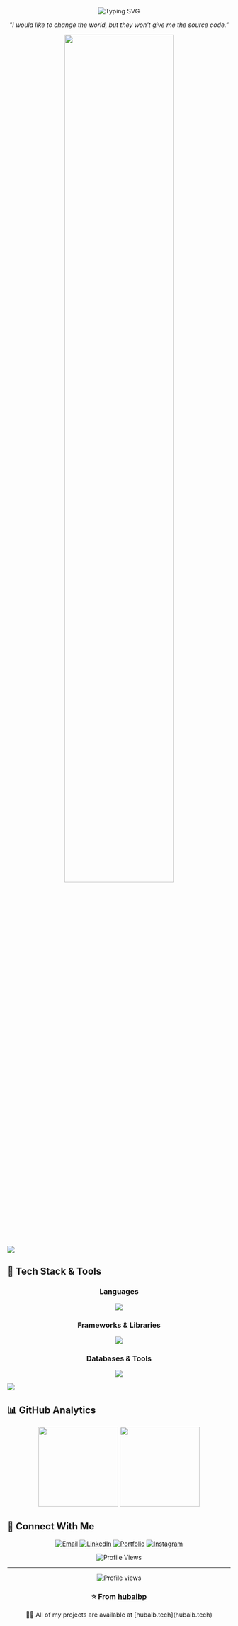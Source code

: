<div align="center">
  <img src="https://readme-typing-svg.herokuapp.com?font=Fira+Code&size=32&duration=2800&pause=2000&color=A9FEF7&center=true&vCenter=true&width=940&lines=Hello+World!+I'm+a+Software+Engineer%F0%9F%91%8B;Welcome+to+my+GitHub+Profile!;Let's+build+something+amazing+together!" alt="Typing SVG" />
</div>



<p align="center">
  <em>"I would like to change the world, but they won't give me the source code."</em>
</p>

<div align="center">
  <img src="https://user-images.githubusercontent.com/55005374/95673501-37764680-0b66-11eb-8ee1-d4f4a2b285d9.gif" width="70%" />
</div>

<img src="https://user-images.githubusercontent.com/73097560/115834477-dbab4500-a447-11eb-908a-139a6edaec5c.gif">

## 🚀 Tech Stack & Tools

<div align="center">
  
### Languages
<p>
  <img src="https://skillicons.dev/icons?i=python,js,html,css,c" />
</p>

### Frameworks & Libraries
<p>
  <img src="https://skillicons.dev/icons?i=django,react,bootstrap" />
</p>

### Databases & Tools
<p>
  <img src="https://skillicons.dev/icons?i=mysql,git,github,vscode" />
</p>

</div>

<img src="https://user-images.githubusercontent.com/73097560/115834477-dbab4500-a447-11eb-908a-139a6edaec5c.gif">

## 📊 GitHub Analytics

<div align="center">
  <img height="180em" src="https://github-readme-stats.vercel.app/api?username=hubaibp&show_icons=true&theme=tokyonight&include_all_commits=true&count_private=true"/>
  <img height="180em" src="https://github-readme-stats.vercel.app/api/top-langs/?username=hubaibp&layout=compact&langs_count=8&theme=tokyonight"/>
</div>






## 🤝 Connect With Me

<div align="center">

[![Email](https://img.shields.io/badge/Email-27hubaib@gmail.com-D14836?style=flat&logo=gmail&logoColor=white)](mailto:27hubaib@gmail.com)
[![LinkedIn](https://img.shields.io/badge/LinkedIn-Connect-0077B5?style=flat&logo=linkedin&logoColor=white)](https://www.linkedin.com/in/hubaibp)
[![Portfolio](https://img.shields.io/badge/Portfolio-hubaib.tech-000000?style=flat&logo=Google-chrome&logoColor=white)](https://hubaib.tech)
[![Instagram](https://img.shields.io/badge/Instagram-Follow-E4405F?style=flat&logo=instagram&logoColor=white)](https://instagram.com/hubaib_p)

</div>

<div align="center">
  <img src="https://komarev.com/ghpvc/?username=hubaibp&style=flat&color=blue" alt="Profile Views" />
</div>

---

<div align="center">
  <img src="https://komarev.com/ghpvc/?username=hubaibp&label=Profile%20views&color=0e75b6&style=flat" alt="Profile views" />
</div>

<div align="center">
  <h3>⭐️ From <a href="https://github.com/hubaibp">hubaibp</a></h3>
  👨‍💻 All of my projects are available at [hubaib.tech](hubaib.tech)
</div>
